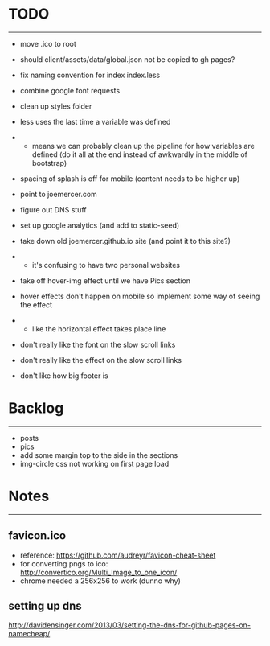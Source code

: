 # TODO
________

- move .ico to root

- should client/assets/data/global.json not be copied to gh pages?

- fix naming convention for index index.less

- combine google font requests

- clean up styles folder

- less uses the last time a variable was defined
- - means we can probably clean up the pipeline for how variables are defined (do it all at the end instead of awkwardly in the middle of bootstrap)

- spacing of splash is off for mobile (content needs to be higher up)

- point to joemercer.com
- figure out DNS stuff

- set up google analytics (and add to static-seed)

- take down old joemercer.github.io site (and point it to this site?)
- - it's confusing to have two personal websites

- take off hover-img effect until we have Pics section
- hover effects don't happen on mobile so implement some way of seeing the effect
- - like the horizontal effect takes place line

- don't really like the font on the slow scroll links
- don't really like the effect on the slow scroll links

- don't like how big footer is

# Backlog
___________

- posts
- pics
- add some margin top to the side in the sections
- img-circle css not working on first page load


# Notes
_________

## favicon.ico
- reference: https://github.com/audreyr/favicon-cheat-sheet
- for converting pngs to ico: http://convertico.org/Multi_Image_to_one_icon/
- chrome needed a 256x256 to work (dunno why)

## setting up dns
http://davidensinger.com/2013/03/setting-the-dns-for-github-pages-on-namecheap/